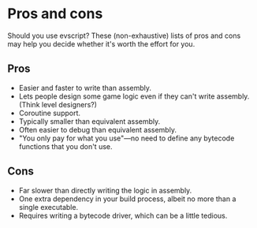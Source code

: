 # Pros and cons

Should you use evscript?
These (non-exhaustive) lists of pros and cons may help you decide whether it's worth the effort for you.

## Pros

- Easier and faster to write than assembly.
- Lets people design some game logic even if they can't write assembly. (Think level designers?)
- Coroutine support.
- Typically smaller than equivalent assembly.
- Often easier to debug than equivalent assembly.
- "You only pay for what you use"—no need to define any bytecode functions that you don't use.

## Cons

- Far slower than directly writing the logic in assembly.
- One extra dependency in your build process, albeit no more than a single executable.
- Requires writing a bytecode driver, which can be a little tedious.
